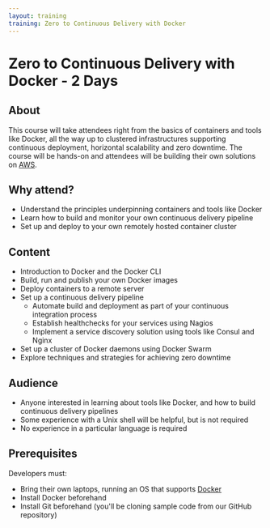 ```yaml
---
layout: training
training: Zero to Continuous Delivery with Docker
---
```


# Zero to Continuous Delivery with Docker - 2 Days

## About

This course will take attendees right from the basics of containers and tools like Docker, all the way up to clustered infrastructures supporting continuous deployment, horizontal scalability and zero downtime. The course will be hands-on and attendees will be building their own solutions on [AWS](http://aws.amazon.com/).

## Why attend?

* Understand the principles underpinning containers and tools like Docker
* Learn how to build and monitor your own continuous delivery pipeline
* Set up and deploy to your own remotely hosted container cluster

## Content

* Introduction to Docker and the Docker CLI
* Build, run and publish your own Docker images
* Deploy containers to a remote server
* Set up a continuous delivery pipeline
    * Automate build and deployment as part of your continuous integration process
    * Establish healthchecks for your services using Nagios
    * Implement a service discovery solution using tools like Consul and Nginx
* Set up a cluster of Docker daemons using Docker Swarm
* Explore techniques and strategies for achieving zero downtime

## Audience

* Anyone interested in learning about tools like Docker, and how to build continuous delivery pipelines 
* Some experience with a Unix shell will be helpful, but is not required
* No experience in a particular language is required

## Prerequisites

Developers must:

* Bring their own laptops, running an OS that supports [Docker](https://docs.docker.com/installation/)
* Install Docker beforehand
* Install Git beforehand (you'll be cloning sample code from our GitHub repository)
